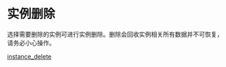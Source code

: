 # 实例删除

选择需要删除的实例可进⾏实例删除。删除会回收实例相关所有数据并不可恢复，请务必⼩⼼操作。

[instance_delete](/URocketMQ/images/instance_delete.png)